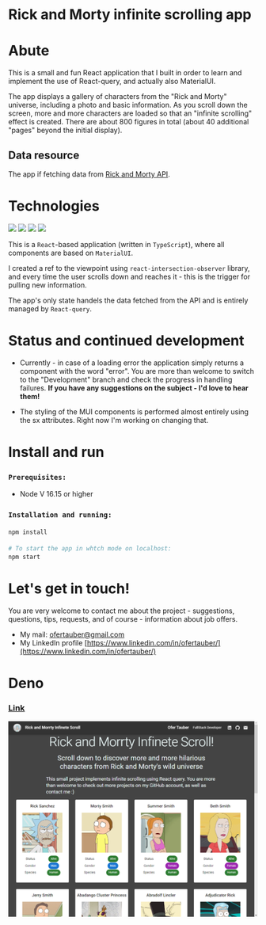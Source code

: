 # **Rick and Morty infinite scrolling app**

# Abute

This is a small and fun React application that I built in order to learn and implement the use of React-query, and actually also MaterialUI.

The app displays a gallery of characters from the "Rick and Morty" universe, including a photo and basic information. As you scroll down the screen, more and more characters are loaded so that an "infinite scrolling" effect is created. There are about 800 figures in total (about 40 additional "pages" beyond the initial display).

## Data resource

The app if fetching data from [Rick and Morty API](https://rickandmortyapi.com).

# Technologies

<img src="https://upload.wikimedia.org/wikipedia/commons/thumb/f/f5/Typescript.svg/480px-Typescript.svg.png" aligen="left" width="50" hover="1"> <img src="https://upload.wikimedia.org/wikipedia/commons/a/a7/React-icon.svg" aligen="left" width="50"> <img src="https://react-query-v3.tanstack.com/_next/static/images/emblem-light-628080660fddb35787ff6c77e97ca43e.svg" aligen="left" width="50"> <img src="https://mui.com/static/logo.png" aligen="center" width="50">

This is a `React`-based application (written in `TypeScript`), where all components are based on `MaterialUI`.

I created a ref to the viewpoint using `react-intersection-observer` library, and every time the user scrolls down and reaches it - this is the trigger for pulling new information.

The app's only state handels the data fetched from the API and is entirely managed by `React-query`.

# Status and continued development

- Currently - in case of a loading error the application simply returns a component with the word "error". You are more than welcome to switch to the "Development" branch and check the progress in handling failures.
  **If you have any suggestions on the subject - I'd love to hear them!**

- The styling of the MUI components is performed almost entirely using the sx attributes. Right now I'm working on changing that.

# Install and run

### `Prerequisites:`

- Node V 16.15 or higher

### `Installation and running:`

```bash
npm install

# To start the app in whtch mode on localhost:
npm start
```

# Let's get in touch!

You are very welcome to contact me about the project - suggestions, questions, tips,
requests, and of course - information about job offers.

- My mail: [ofertauber@gmail.com](mailto:ofertauber@gmail.com)
- My LinkedIn profile [https://www.linkedin.com/in/ofertauber/](https://www.linkedin.com/in/ofertauber/)

# Deno

### [Link](https://infinete-scroll.netlify.app)

![App Screenshot](./src/assets/img/screen_shot.png)
